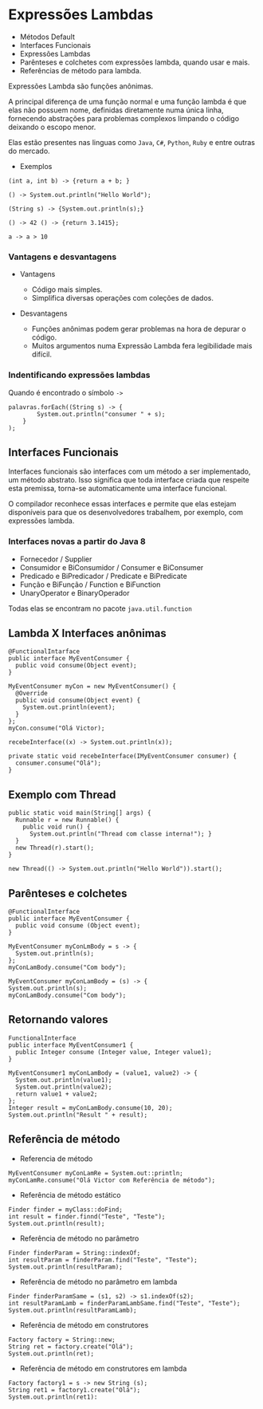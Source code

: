  # Expressões Lambdas
 
- Métodos Default
- Interfaces Funcionais
- Expressões Lambdas
- Parênteses e colchetes com expressões lambda, quando usar e mais.
- Referências de método para lambda.

Expressões Lambda são funções anônimas.

A principal diferença de uma função normal e uma função lambda é que elas não possuem nome, definidas diretamente numa única linha, fornecendo abstrações para problemas complexos limpando o código deixando o escopo menor.

Elas estão presentes nas linguas como `Java`, `C#`, `Python`, `Ruby` e entre outras do mercado.

- Exemplos
```
(int a, int b) -> {return a + b; }

() -> System.out.println("Hello World");

(String s) -> {System.out.println(s);}

() -> 42 () -> {return 3.1415};

a -> a > 10
```

### Vantagens e desvantagens

- Vantagens
    - Código mais simples.
    - Simplifica diversas operações com coleções de dados.

- Desvantagens
    - Funções anônimas podem gerar problemas na hora de depurar o código.
    - Muitos argumentos numa Expressão Lambda fera legibilidade mais difícil.

### Indentificando expressões lambdas

Quando é encontrado o símbolo ``->``

```
palavras.forEach((String s) -> {
        System.out.println("consumer " + s);
    }
);
```

## Interfaces Funcionais

Interfaces funcionais são interfaces com um método a ser implementado, um método abstrato. Isso significa que toda interface criada que respeite esta premissa, torna-se automaticamente uma interface funcional.

O compilador reconhece essas interfaces e permite que elas estejam disponíveis para que os desenvolvedores trabalhem, por exemplo, com expressões lambda.

### Interfaces novas a partir do Java 8

- Fornecedor / Supplier
- Consumidor e BiConsumidor / Consumer e BiConsumer
- Predicado e BiPredicador / Predicate e BiPredicate
- Função e BiFunção / Function e BiFunction
- UnaryOperator e BinaryOperador

Todas elas se encontram no pacote ``java.util.function``

## Lambda X Interfaces anônimas
```
@FunctionalIntarface
public interface MyEventConsumer {
  public void consume(Object event);
}
```

```
MyEventConsumer myCon = new MyEventConsumer() {
  @Override
  public void consume(Object event) {
    System.out.println(event);
  }
};
myCon.consume("Olá Victor);
```

```
recebeInterface((x) -> System.out.println(x));
```

```
private static void recebeInterface(IMyEventConsumer consumer) {
  consumer.consume("Olá");
}
```

## Exemplo com Thread

```
public static void main(String[] args) {
  Runnable r = new Runnable() {
    public void run() {
      System.out.println("Thread com classe interna!"); }
  }
  new Thread(r).start();
}
```

```
new Thread(() -> System.out.println("Hello World")).start();
```

## Parênteses e colchetes

```
@FunctionalInterface
public interface MyEventConsumer {
  public void consume (Object event);
}
```

```
MyEventConsumer myConLmBody = s -> {
  System.out.println(s);
};
myConLamBody.consume("Com body");
```

```
MyEventConsumer myConLamBody = (s) -> {
System.out.println(s);
myConLamBody.consume("Com body");
```

## Retornando valores

```
FunctionalInterface
public interface MyEventConsumer1 {
  public Integer consume (Integer value, Integer value1);
}
```

```
MyEventConsumer1 myConLamBody = (value1, value2) -> {
  System.out.println(value1);
  System.out.println(value2);
  return value1 + value2;
};
Integer result = myConLamBody.consume(10, 20);
System.out.println("Result " + result);
```

## Referência de método

- Referencia de método
```
MyEventConsumer myConLamRe = System.out::println;
myConLamRe.consume("Olá Victor com Referência de método");
```

- Referência de método estático
```
Finder finder = myClass::doFind;
int result = finder.finnd("Teste", "Teste");
System.out.println(result);
```

- Referência de método no parâmetro
```
Finder finderParam = String::indexOf;
int resultParam = finderParam.find("Teste", "Teste");
System.out.println(resultParam);
```

- Referência de método no parâmetro em lambda
```
Finder finderParamSame = (s1, s2) -> s1.indexOf(s2);
int resultParamLamb = finderParamLambSame.find("Teste", "Teste");
System.out.println(resultParamLamb);
```

- Referência de método em construtores
```
Factory factory = String::new;
String ret = factory.create("Olá");
System.out.println(ret);
```

- Referência de método em construtores em lambda
```
Factory factory1 = s -> new String (s);
String ret1 = factory1.create("Olá");
System.out.println(ret1):
```